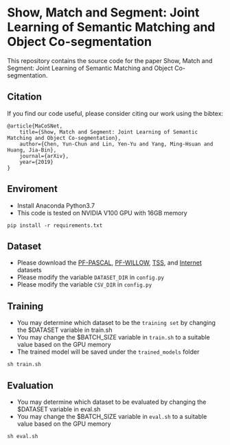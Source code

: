 # Show, Match and Segment: Joint Learning of Semantic Matching and Object Co-segmentation

This repository contains the source code for the paper Show, Match and Segment: Joint Learning of Semantic Matching and Object Co-segmentation.

## Citation
If you find our code useful, please consider citing our work using the bibtex:
```
@article{MaCoSNet,
    title={Show, Match and Segment: Joint Learning of Semantic Matching and Object Co-segmentation},
    author={Chen, Yun-Chun and Lin, Yen-Yu and Yang, Ming-Hsuan and Huang, Jia-Bin},
    journal={arXiv},
    year={2019}
}
```

## Enviroment
 - Install Anaconda Python3.7
 - This code is tested on NVIDIA V100 GPU with 16GB memory
 
``` 
pip install -r requirements.txt
```

## Dataset
 - Please download the [PF-PASCAL](http://www.di.ens.fr/willow/research/proposalflow/dataset/PF-dataset-PASCAL.zip), [PF-WILLOW](http://www.di.ens.fr/willow/research/proposalflow/dataset/PF-dataset.zip), [TSS](https://drive.google.com/file/d/0B-VxeI7PlJE1U3FyTGVpbUFtcjg/view?usp=sharing), and [Internet](http://people.csail.mit.edu/mrub/ObjectDiscovery/ObjectDiscovery-data.zip) datasets
 - Please modify the variable `DATASET_DIR` in `config.py` 
 - Please modify the variable `CSV_DIR` in `config.py`



## Training
 - You may determine which dataset to be the `training set` by changing the $DATASET variable in train.sh
 - You may change the $BATCH_SIZE variable in `train.sh` to a suitable value based on the GPU memory
 - The trained model will be saved under the `trained_models` folder
 
``` 
sh train.sh
```


## Evaluation
 - You may determine which dataset to be evaluated by changing the $DATASET variable in eval.sh
 - You may change the $BATCH_SIZE variable in `eval.sh` to a suitable value based on the GPU memory
 
``` 
sh eval.sh
```
